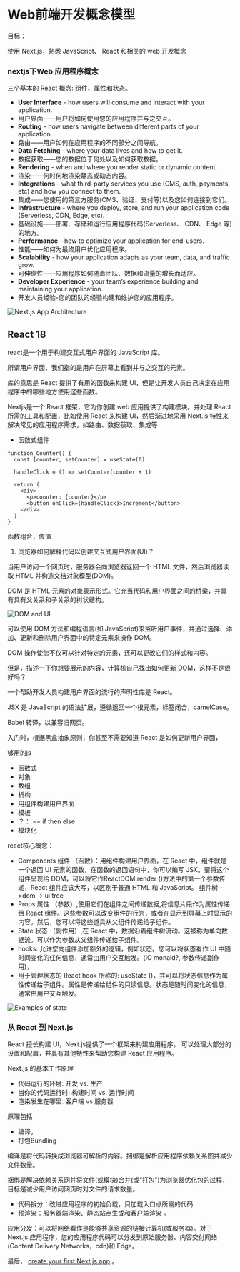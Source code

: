 # Web前端开发概念模型

目标：

使用 Next.js，熟悉 JavaScript、 React 和相关的 web 开发概念

### nextjs下Web 应用程序概念

三个基本的 React 概念: 组件、属性和状态。

- **User Interface** - how users will consume and interact with your application.
- 用户界面——用户将如何使用您的应用程序并与之交互。
- **Routing** - how users navigate between different parts of your application.
- 路由——用户如何在应用程序的不同部分之间导航。
- **Data Fetching** - where your data lives and how to get it.
- 数据获取——您的数据位于何处以及如何获取数据。
- **Rendering** - when and where you render static or dynamic content.
- 渲染——何时何地渲染静态或动态内容。
- **Integrations** - what third-party services you use (CMS, auth, payments, etc) and how you connect to them.
- 集成——您使用的第三方服务(CMS、验证、支付等)以及您如何连接到它们。
- **Infrastructure** - where you deploy, store, and run your application code (Serverless, CDN, Edge, etc).
- 基础设施——部署、存储和运行应用程序代码(Serverless、 CDN、 Edge 等)的地方。
- **Performance** - how to optimize your application for end-users.
- 性能——如何为最终用户优化应用程序。
- **Scalability** - how your application adapts as your team, data, and traffic grow.
- 可伸缩性——应用程序如何随着团队、数据和流量的增长而适应。
- **Developer Experience** - your team’s experience building and maintaining your application.
- 开发人员经验-您的团队的经验构建和维护您的应用程序。

![Next.js App Architecture](https://nextjs.org/static/images/learn/foundations/next-app.png)











## React 18

react是一个用于构建交互式用户界面的 JavaScript 库。

所谓用户界面，我们指的是用户在屏幕上看到并与之交互的元素。

库的意思是 React 提供了有用的函数来构建 UI，但是让开发人员自己决定在应用程序中的哪些地方使用这些函数。

Nextjs是一个 React 框架，它为你创建 web 应用提供了构建模块。并处理 React 所需的工具和配置，比如使用 React 来构建 UI，然后渐进地采用 Next.js 特性来解决常见的应用程序需求，如路由、数据获取、集成等

- 函数式组件

```react
function Counter() {
  const [counter, setCounter] = useState(0)

  handleClick = () => setCounter(counter + 1)

  return (
    <div>
      <p>counter: {counter}</p>
      <button onClick={handleClick}>Increment</button>
    </div>
  )
}
```

函数组合，传值

1. 浏览器如何解释代码以创建交互式用户界面(UI)？

当用户访问一个网页时，服务器会向浏览器返回一个 HTML 文件，然后浏览器读取 HTML 并构造文档对象模型(DOM)。

DOM 是 HTML 元素的对象表示形式。它充当代码和用户界面之间的桥梁，并具有具有父关系和子关系的树状结构。

![DOM and UI](https://nextjs.org/static/images/learn/foundations/dom-to-ui.png)

可以使用 DOM 方法和编程语言(如 JavaScript)来监听用户事件，并通过选择、添加、更新和删除用户界面中的特定元素来操作 DOM。

DOM 操作使您不仅可以针对特定的元素，还可以更改它们的样式和内容。

但是，描述一下你想要展示的内容，计算机自己找出如何更新 DOM，这样不是很好吗？

一个帮助开发人员构建用户界面的流行的声明性库是 React。

JSX 是 JavaScript 的语法扩展，遵循返回一个根元素，标签闭合，camelCase。

 Babel 转译，以兼容旧网页。

入门时，根据黑盒抽象原则，你甚至不需要知道 React 是如何更新用户界面，

够用的js

- 函数式
- 对象
- 数组
- 析构
- 用组件构建用户界面
- 模板
- ？：  ==     if then  else
- 模块化

react核心概念：

- Components 组件 （函数）：用组件构建用户界面，在 React 中，组件就是一个返回 UI 元素的函数，在函数的返回语句中，你可以编写 JSX。要将这个组件呈现给 DOM，可以将它作ReactDOM.render ()方法中的第一个参数传递，React 组件应该大写，以区别于普通 HTML 和 JavaScript。 组件树  ->dom ->  ui tree
- Props 属性 （参数）,使用它们在组件之间传递数据,将信息片段作为属性传递给 React 组件。这些参数可以改变组件的行为，或者在显示到屏幕上时显示的内容。然后，您可以将这些道具从父组件传递给子组件。
- State 状态 （副作用）,在 React 中，数据沿着组件树流动。这被称为单向数据流。可以作为参数从父组件传递给子组件。
- hooks: 允许您向组件添加额外的逻辑，例如状态。您可以将状态看作 UI 中随时间变化的任何信息，通常由用户交互触发。(IO monaid?, 参数传递副作用)，
- 用于管理状态的 React hook 所称的: useState ()，并可以将状态信息作为属性传递给子组件。属性是传递给组件的只读信息。状态是随时间变化的信息，通常由用户交互触发。

![Examples of state](https://nextjs.org/static/images/learn/foundations/state.png)

### 从 React 到 Next.js

 React 擅长构建 UI，Next.js提供了一个框架来构建应用程序， 可以处理大部分的设置和配置，并具有其他特性来帮助您构建 React 应用程序。

Next.js 的基本工作原理

- 代码运行的环境: 开发 vs. 生产
- 当你的代码运行时: 构建时间 vs. 运行时间
- 渲染发生在哪里: 客户端 vs 服务器

原理包括

- 编译，
- 打包Bundling

编译是将代码转换成浏览器可解析的内容。捆绑是解析应用程序依赖关系图并减少文件数量。

捆绑是解决依赖关系网并将文件(或模块)合并(或“打包”)为浏览器优化包的过程，目标是减少用户访问网页时对文件的请求数量。

- 代码拆分：改进应用程序的初始负载，只加载入口点所需的代码
- 预渲染：服务器端渲染、静态站点生成和客户端渲染 。

应用分发：可以将网络看作是能够共享资源的链接计算机(或服务器)。对于 Next.js 应用程序，您的应用程序代码可以分发到原始服务器、内容交付网络(Content Delivery Networks，cdn)和 Edge。

最后， [create your first Next.js app](https://nextjs.org/learn/basics/create-nextjs-app?utm_source=next-site&utm_medium=homepage-cta&utm_campaign=next-website) 。
